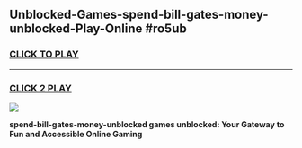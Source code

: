 
## Unblocked-Games-spend-bill-gates-money-unblocked-Play-Online #ro5ub
<h3>
<a href="https://news.freeplayer.one?title=spend-bill-gates-money-unblocked&ref=3">CLICK TO PLAY</a></h3>
<hr>

<h3>
<a href="https://news.freeplayer.one?title=spend-bill-gates-money-unblocked&ref=3">CLICK 2 PLAY</a>
  
</h3>

<a href="https://news.freeplayer.one?title=spend-bill-gates-money-unblocked&ref=3"><img src="https://clearcache.store/games.png"></a>


**spend-bill-gates-money-unblocked games unblocked: Your Gateway to Fun and Accessible Online Gaming**

